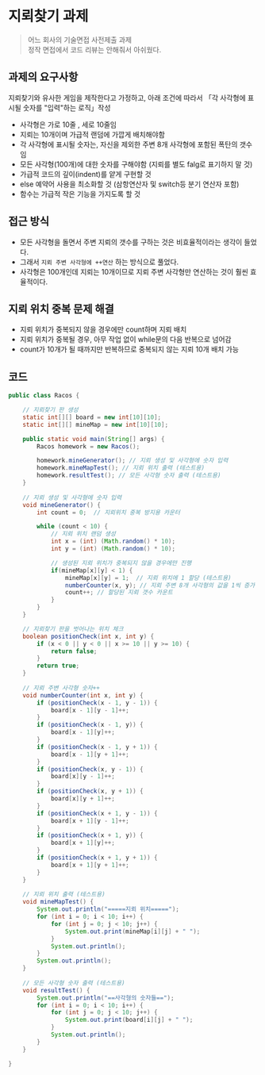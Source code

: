# 지뢰찾기 과제
> 어느 회사의 기술면접 사전제출 과제  
> 정작 면접에서 코드 리뷰는 안해줘서 아쉬웠다.


## 과제의 요구사항
지뢰찾기와 유사한 게임을 제작한다고 가정하고, 아래 조건에 따라서 
「각 사각형에 표시될 숫자를 "입력"하는 로직」작성
* 사각형은 가로 10줄 , 세로 10줄임
* 지뢰는 10개이며 가급적 랜덤에 가깝게 배치해야함
* 각 사각형에 표시될 숫자는, 자신을 제외한 주변 8개 사각형에 포함된 폭탄의 갯수임
* 모든 사각형(100개)에 대한 숫자를 구해야함 (지뢰를 별도 falg로 표기하지 말 것)
* 가급적 코드의 깊이(indent)를 얕게 구현할 것
* else 예약어 사용을 최소화할 것 (삼항연산자 및 switch등 분기 연산자 포함)
* 함수는 가급적 작은 기능을 가지도록 할 것

## 접근 방식
- 모든 사각형을 돌면서 주변 지뢰의 갯수를 구하는 것은 비효율적이라는 생각이 들었다.
- 그래서 `지뢰 주변 사각형에 ++연산` 하는 방식으로 풀었다.
- 사각형은 100개인데 지뢰는 10개이므로 지뢰 주변 사각형만 연산하는 것이 훨씬 효율적이다.

## 지뢰 위치 중복 문제 해결
- 지뢰 위치가 중복되지 않을 경우에만 count하며 지뢰 배치
- 지뢰 위치가 중복될 경우, 아무 작업 없이 while문의 다음 반복으로 넘어감
- count가 10개가 될 때까지만 반복하므로 중복되지 않는 지뢰 10개 배치 가능

## 코드

~~~java
public class Racos {

    // 지뢰찾기 판 생성
    static int[][] board = new int[10][10];
    static int[][] mineMap = new int[10][10];

    public static void main(String[] args) {
        Racos homework = new Racos();

        homework.mineGenerator(); // 지뢰 생성 및 사각형에 숫자 입력
        homework.mineMapTest(); // 지뢰 위치 출력 (테스트용)
        homework.resultTest(); // 모든 사각형 숫자 출력 (테스트용)
    }
    
    // 지뢰 생성 및 사각형에 숫자 입력
    void mineGenerator() {
        int count = 0;  // 지뢰위치 중복 방지용 카운터

        while (count < 10) {
            // 지뢰 위치 랜덤 생성
            int x = (int) (Math.random() * 10);
            int y = (int) (Math.random() * 10);

            // 생성된 지뢰 위치가 중복되지 않을 경우에만 진행
            if(mineMap[x][y] < 1) {
                mineMap[x][y] = 1;  // 지뢰 위치에 1 할당 (테스트용)
                numberCounter(x, y); // 지뢰 주변 8개 사각형의 값을 1씩 증가
                count++; // 할당된 지뢰 갯수 카운트
            }
        }
    }

    // 지뢰찾기 판을 벗어나는 위치 체크
    boolean positionCheck(int x, int y) {
        if (x < 0 || y < 0 || x >= 10 || y >= 10) {
            return false;
        }
        return true;
    }
    
    // 지뢰 주변 사각형 숫자++
    void numberCounter(int x, int y) {
        if (positionCheck(x - 1, y - 1)) {
            board[x - 1][y - 1]++;
        }
        if (positionCheck(x - 1, y)) {
            board[x - 1][y]++;
        }
        if (positionCheck(x - 1, y + 1)) {
            board[x - 1][y + 1]++;
        }
        if (positionCheck(x, y - 1)) {
            board[x][y - 1]++;
        }
        if (positionCheck(x, y + 1)) {
            board[x][y + 1]++;
        }
        if (positionCheck(x + 1, y - 1)) {
            board[x + 1][y - 1]++;
        }
        if (positionCheck(x + 1, y)) {
            board[x + 1][y]++;
        }
        if (positionCheck(x + 1, y + 1)) {
            board[x + 1][y + 1]++;
        }
    }
    
    // 지뢰 위치 출력 (테스트용)
    void mineMapTest() {
        System.out.println("=====지뢰 위치=====");
        for (int i = 0; i < 10; i++) {
            for (int j = 0; j < 10; j++) {
                System.out.print(mineMap[i][j] + " ");
            }
            System.out.println();
        }
        System.out.println();
    }
    
    // 모든 사각형 숫자 출력 (테스트용)
    void resultTest() {
        System.out.println("==사각형의 숫자들==");
        for (int i = 0; i < 10; i++) {
            for (int j = 0; j < 10; j++) {
                System.out.print(board[i][j] + " ");
            }
            System.out.println();
        }
    }

}
~~~
